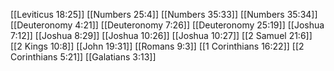 [[Leviticus 18:25]]
[[Numbers 25:4]]
[[Numbers 35:33]]
[[Numbers 35:34]]
[[Deuteronomy 4:21]]
[[Deuteronomy 7:26]]
[[Deuteronomy 25:19]]
[[Joshua 7:12]]
[[Joshua 8:29]]
[[Joshua 10:26]]
[[Joshua 10:27]]
[[2 Samuel 21:6]]
[[2 Kings 10:8]]
[[John 19:31]]
[[Romans 9:3]]
[[1 Corinthians 16:22]]
[[2 Corinthians 5:21]]
[[Galatians 3:13]]
